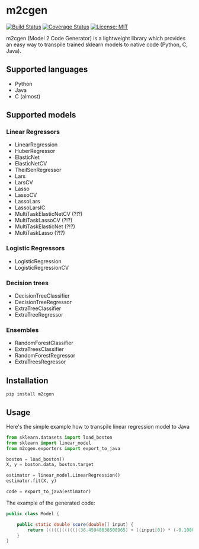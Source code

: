 # m2cgen

[![Build Status](https://travis-ci.org/BayesWitnesses/m2cgen.svg?branch=master)](https://travis-ci.org/BayesWitnesses/m2cgen)
[![Coverage Status](https://coveralls.io/repos/github/BayesWitnesses/m2cgen/badge.svg?branch=master)](https://coveralls.io/github/BayesWitnesses/m2cgen?branch=master)
[![License: MIT](https://img.shields.io/badge/License-MIT-yellow.svg)](https://opensource.org/licenses/MIT)

m2cgen (Model 2 Code Generator) is a lightweight library which provides an easy way to transpile trained sklearn models to native code (Python, C, Java).

## Supported languages

- Python
- Java
- C (almost)

## Supported models

### Linear Regressors
- LinearRegression
- HuberRegressor
- ElasticNet
- ElasticNetCV
- TheilSenRegressor
- Lars
- LarsCV
- Lasso
- LassoCV
- LassoLars
- LassoLarsIC
- MultiTaskElasticNetCV (?!?)
- MultiTaskLassoCV (?!?)
- MultiTaskElasticNet (?!?)
- MultiTaskLasso (?!?)


### Logistic Regressors
- LogisticRegression
- LogisticRegressionCV

### Decision trees
- DecisionTreeClassifier
- DecisionTreeRegressor
- ExtraTreeClassifier
- ExtraTreeRegressor

### Ensembles
- RandomForestClassifier
- ExtraTreesClassifier
- RandomForestRegressor
- ExtraTreesRegressor

## Installation

```
pip install m2cgen
```

## Usage

Here's the simple example how to transpile linear regression model to Java
```python
from sklearn.datasets import load_boston
from sklearn import linear_model
from m2cgen.exporters import export_to_java

boston = load_boston()
X, y = boston.data, boston.target

estimator = linear_model.LinearRegression()
estimator.fit(X, y)

code = export_to_java(estimator)
```

The example of the generated code:
```java
public class Model {

    public static double score(double[] input) {
        return (((((((((((((36.45948838508965) + ((input[0]) * (-0.10801135783679647))) + ((input[1]) * (0.04642045836688297))) + ((input[2]) * (0.020558626367073608))) + ((input[3]) * (2.6867338193449406))) + ((input[4]) * (-17.76661122830004))) + ((input[5]) * (3.8098652068092163))) + ((input[6]) * (0.0006922246403454562))) + ((input[7]) * (-1.475566845600257))) + ((input[8]) * (0.30604947898516943))) + ((input[9]) * (-0.012334593916574394))) + ((input[10]) * (-0.9527472317072884))) + ((input[11]) * (0.009311683273794044))) + ((input[12]) * (-0.5247583778554867));
    }
}
```
